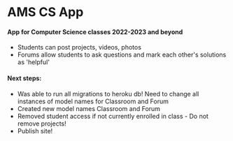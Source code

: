# AMS CS App
#### App for Computer Science classes 2022-2023 and beyond
- Students can post projects, videos, photos
- Forums allow students to ask questions and mark each other's solutions as 'helpful'

#### Next steps:
- Was able to run all migrations to heroku db! Need to change all instances of model names for Classroom and Forum
- Created new model names Classroom and Forum
- Removed student access if not currently enrolled in class - Do not remove projects!
- Publish site!